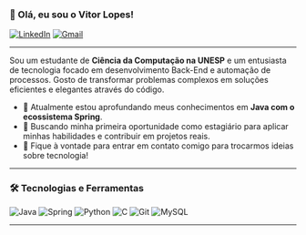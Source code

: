### 👋 Olá, eu sou o Vitor Lopes!

<p align="left">
  <a href="https://www.linkedin.com/in/vhllopes" target="_blank"><img src="https://img.shields.io/badge/LinkedIn-0077B5?style=for-the-badge&logo=linkedin&logoColor=white" alt="LinkedIn"></a>
  <a href="mailto:vhllopesdev@gmail.com"><img src="https://img.shields.io/badge/Gmail-D14836?style=for-the-badge&logo=gmail&logoColor=white" alt="Gmail"></a>
</p>

---

Sou um estudante de **Ciência da Computação na UNESP** e um entusiasta de tecnologia focado em desenvolvimento Back-End e automação de processos. Gosto de transformar problemas complexos em soluções eficientes e elegantes através do código.

- 🌱 Atualmente estou aprofundando meus conhecimentos em **Java com o ecossistema Spring**.
- 🚀 Buscando minha primeira oportunidade como estagiário para aplicar minhas habilidades e contribuir em projetos reais.
- 💬 Fique à vontade para entrar em contato comigo para trocarmos ideias sobre tecnologia!

---

### 🛠️ Tecnologias e Ferramentas

<p align="left">
  <img src="https://img.shields.io/badge/Java-ED8B00?style=for-the-badge&logo=openjdk&logoColor=white" alt="Java">
  <img src="https://img.shields.io/badge/Spring-6DB33F?style=for-the-badge&logo=spring&logoColor=white" alt="Spring">
  <img src="https://img.shields.io/badge/Python-3776AB?style=for-the-badge&logo=python&logoColor=white" alt="Python">
  <img src="https://img.shields.io/badge/C-A8B9CC?style=for-the-badge&logo=c&logoColor=white" alt="C">
  <img src="https://img.shields.io/badge/GIT-E44C30?style=for-the-badge&logo=git&logoColor=white" alt="Git">
  <img src="https://img.shields.io/badge/MySQL-00000F?style=for-the-badge&logo=mysql&logoColor=white" alt="MySQL">
</p>

---
